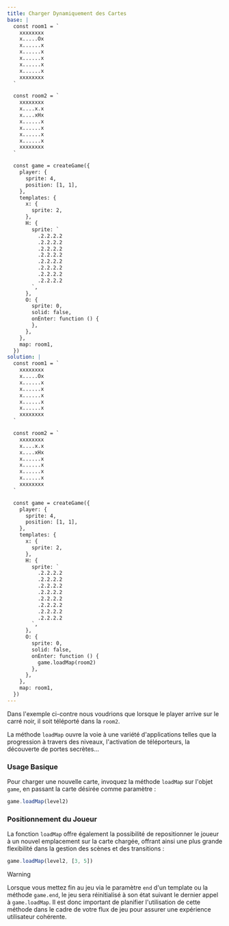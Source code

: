 ```yaml
---
title: Charger Dynamiquement des Cartes
base: |
  const room1 = `  
    xxxxxxxx
    x.....Ox
    x......x
    x......x
    x......x
    x......x
    x......x
    xxxxxxxx
  `

  const room2 = ` 
    xxxxxxxx
    x....x.x
    x....xHx
    x......x
    x......x
    x......x
    x......x
    xxxxxxxx
  `

  const game = createGame({
    player: {
      sprite: 4,
      position: [1, 1],
    },
    templates: {
      x: {
        sprite: 2,
      },
      H: {
        sprite: `        
          .2.2.2.2
          .2.2.2.2
          .2.2.2.2
          .2.2.2.2
          .2.2.2.2
          .2.2.2.2
          .2.2.2.2
          .2.2.2.2
        `,
      },
      O: {
        sprite: 0,
        solid: false,
        onEnter: function () {
        },
      },
    },
    map: room1,
  })
solution: |
  const room1 = `  
    xxxxxxxx
    x.....Ox
    x......x
    x......x
    x......x
    x......x
    x......x
    xxxxxxxx
  `

  const room2 = ` 
    xxxxxxxx
    x....x.x
    x....xHx
    x......x
    x......x
    x......x
    x......x
    xxxxxxxx
  `

  const game = createGame({
    player: {
      sprite: 4,
      position: [1, 1],
    },
    templates: {
      x: {
        sprite: 2,
      },
      H: {
        sprite: `        
          .2.2.2.2
          .2.2.2.2
          .2.2.2.2
          .2.2.2.2
          .2.2.2.2
          .2.2.2.2
          .2.2.2.2
          .2.2.2.2
        `,
      },
      O: {
        sprite: 0,
        solid: false,
        onEnter: function () {
          game.loadMap(room2)
        },
      },
    },
    map: room1,
  })
---
```


Dans l'exemple ci-contre nous voudrions que lorsque le player arrive sur le carré noir, il soit téléporté dans la `room2`.

La méthode `loadMap` ouvre la voie à une variété d'applications telles que la progression à travers des niveaux, l'activation de téléporteurs, la découverte de portes secrètes...

### Usage Basique

Pour charger une nouvelle carte, invoquez la méthode `loadMap` sur l'objet `game`, en passant la carte désirée comme paramètre :

```js
game.loadMap(level2)
```

### Positionnement du Joueur

La fonction `loadMap` offre également la possibilité de repositionner le joueur à un nouvel emplacement sur la carte chargée, offrant ainsi une plus grande flexibilité dans la gestion des scènes et des transitions :

```js
game.loadMap(level2, [3, 5])
```

> [!WARNING]
> Lorsque vous mettez fin au jeu via le paramètre `end` d'un template ou la méthode `game.end`, le jeu sera réinitialisé à son état suivant le dernier appel à `game.loadMap`. Il est donc important de planifier l'utilisation de cette méthode dans le cadre de votre flux de jeu pour assurer une expérience utilisateur cohérente.
